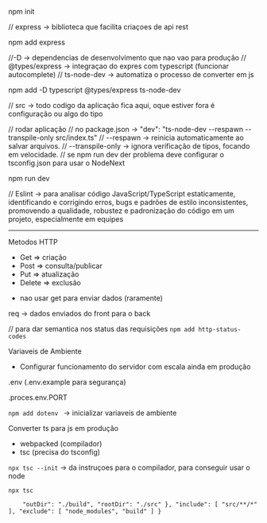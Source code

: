 npm init

// express -> biblioteca que facilita criaçoes de api rest

npm add express

//-D -> dependencias de desenvolvimento que nao vao para produção
// @types/express -> integraçao do expres com typescript (funcionar autocomplete)
// ts-node-dev -> automatiza o processo de converter em js

npm add -D typescript @types/express ts-node-dev

// src -> todo codigo da aplicação fica aqui, oque estiver fora é configuração ou algo do tipo


// rodar aplicação
// no package.json -> "dev": "ts-node-dev --respawn --transpile-only src/index.ts"
// --respawn → reinicia automaticamente ao salvar arquivos.
// --transpile-only → ignora verificação de tipos, focando em velocidade.
// se npm run dev der problema deve configurar o tsconfig.json para usar o NodeNext


npm run dev

// Eslint -> para analisar código JavaScript/TypeScript estaticamente, identificando e corrigindo erros, bugs e padrões de estilo inconsistentes, promovendo a qualidade, robustez e padronização do código em um projeto, especialmente em equipes

--------------------------------------

Metodos HTTP

- Get => criação
- Post => consulta/publicar
- Put => atualização
- Delete => exclusão

* nao usar get para enviar dados (raramente)

req -> dados enviados do front para o back

// para dar semantica nos status das requisições
``npm add http-status-codes``

Variaveis de Ambiente

- Configurar funcionamento do servidor com escala ainda em produção

.env (.env.example para segurança)

.proces.env.PORT

``npm add dotenv `` -> inicializar variaveis de ambiente

Converter ts para js em produção
- webpacked (compilador)
- tsc (precisa do tsconfig)

``npx tsc --init`` -> da instruçoes para o compilador, para conseguir usar o node

``npx tsc``

``    "outDir": "./build",
    "rootDir": "./src"
  },
  "include": [
    "src/**/*"
  ],
  "exclude": [
    "node_modules",
    "build"
  ]
}``
